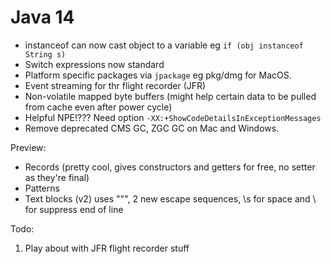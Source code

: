 # Java 14

* instanceof can now cast object to a variable eg `if (obj instanceof String s)`
* Switch expressions now standard
* Platform specific packages via `jpackage` eg pkg/dmg for MacOS.
* Event streaming for thr flight recorder (JFR)
* Non-volatile mapped byte buffers (might help certain data to be pulled from cache even after power cycle)
* Helpful NPE!??? Need option `-XX:+ShowCodeDetailsInExceptionMessages`
* Remove deprecated CMS GC, ZGC GC on Mac and Windows.


Preview:
* Records (pretty cool, gives constructors and getters for free, no setter as they're final)
* Patterns
* Text blocks (v2) uses """, 2 new escape sequences, \s for space and \ for suppress end of line

Todo:
1. Play about with JFR flight recorder stuff
